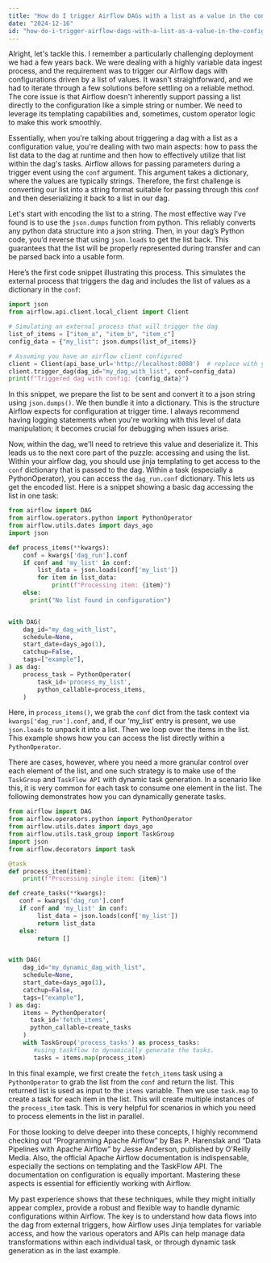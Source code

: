 ```yaml
---
title: "How do I trigger Airflow DAGs with a list as a value in the config?"
date: "2024-12-16"
id: "how-do-i-trigger-airflow-dags-with-a-list-as-a-value-in-the-config"
---
```


Alright, let's tackle this. I remember a particularly challenging deployment we had a few years back. We were dealing with a highly variable data ingest process, and the requirement was to trigger our Airflow dags with configurations driven by a list of values. It wasn't straightforward, and we had to iterate through a few solutions before settling on a reliable method. The core issue is that Airflow doesn't inherently support passing a list directly to the configuration like a simple string or number. We need to leverage its templating capabilities and, sometimes, custom operator logic to make this work smoothly.

Essentially, when you're talking about triggering a dag with a list as a configuration value, you're dealing with two main aspects: how to pass the list data to the dag at runtime and then how to effectively utilize that list within the dag's tasks. Airflow allows for passing parameters during a trigger event using the `conf` argument. This argument takes a dictionary, where the values are typically strings. Therefore, the first challenge is converting our list into a string format suitable for passing through this `conf` and then deserializing it back to a list in our dag.

Let's start with encoding the list to a string. The most effective way I’ve found is to use the `json.dumps` function from python. This reliably converts any python data structure into a json string. Then, in your dag’s Python code, you’d reverse that using `json.loads` to get the list back. This guarantees that the list will be properly represented during transfer and can be parsed back into a usable form.

Here’s the first code snippet illustrating this process. This simulates the external process that triggers the dag and includes the list of values as a dictionary in the `conf`:

```python
import json
from airflow.api.client.local_client import Client

# Simulating an external process that will trigger the dag
list_of_items = ["item_a", "item_b", "item_c"]
config_data = {"my_list": json.dumps(list_of_items)}

# Assuming you have an airflow client configured
client = Client(api_base_url='http://localhost:8080')  # replace with your api url
client.trigger_dag(dag_id="my_dag_with_list", conf=config_data)
print(f"Triggered dag with config: {config_data}")

```

In this snippet, we prepare the list to be sent and convert it to a json string using `json.dumps()`. We then bundle it into a dictionary. This is the structure Airflow expects for configuration at trigger time. I always recommend having logging statements when you're working with this level of data manipulation; it becomes crucial for debugging when issues arise.

Now, within the dag, we'll need to retrieve this value and deserialize it. This leads us to the next core part of the puzzle: accessing and using the list. Within your airflow dag, you should use jinja templating to get access to the `conf` dictionary that is passed to the dag. Within a task (especially a PythonOperator), you can access the `dag_run.conf` dictionary. This lets us get the encoded list. Here is a snippet showing a basic dag accessing the list in one task:

```python
from airflow import DAG
from airflow.operators.python import PythonOperator
from airflow.utils.dates import days_ago
import json

def process_items(**kwargs):
    conf = kwargs['dag_run'].conf
    if conf and 'my_list' in conf:
        list_data = json.loads(conf['my_list'])
        for item in list_data:
            print(f"Processing item: {item}")
    else:
      print("No list found in configuration")


with DAG(
    dag_id="my_dag_with_list",
    schedule=None,
    start_date=days_ago(1),
    catchup=False,
    tags=["example"],
) as dag:
    process_task = PythonOperator(
        task_id='process_my_list',
        python_callable=process_items,
    )
```

Here, in `process_items()`, we grab the `conf` dict from the task context via `kwargs['dag_run'].conf`, and, if our ‘my_list’ entry is present, we use `json.loads` to unpack it into a list. Then we loop over the items in the list. This example shows how you can access the list directly within a `PythonOperator`.

There are cases, however, where you need a more granular control over each element of the list, and one such strategy is to make use of the `TaskGroup` and `TaskFlow API` with dynamic task generation. In a scenario like this, it is very common for each task to consume one element in the list. The following demonstrates how you can dynamically generate tasks.

```python
from airflow import DAG
from airflow.operators.python import PythonOperator
from airflow.utils.dates import days_ago
from airflow.utils.task_group import TaskGroup
import json
from airflow.decorators import task

@task
def process_item(item):
    print(f"Processing single item: {item}")

def create_tasks(**kwargs):
   conf = kwargs['dag_run'].conf
   if conf and 'my_list' in conf:
        list_data = json.loads(conf['my_list'])
        return list_data
   else:
        return []


with DAG(
    dag_id="my_dynamic_dag_with_list",
    schedule=None,
    start_date=days_ago(1),
    catchup=False,
    tags=["example"],
) as dag:
    items = PythonOperator(
      task_id='fetch_items',
      python_callable=create_tasks
    )
    with TaskGroup('process_tasks') as process_tasks:
       #using taskflow to dynamically generate the tasks.
       tasks = items.map(process_item)


```

In this final example, we first create the `fetch_items` task using a `PythonOperator` to grab the list from the `conf` and return the list. This returned list is used as input to the `items` variable. Then we use `task.map` to create a task for each item in the list. This will create multiple instances of the `process_item` task. This is very helpful for scenarios in which you need to process elements in the list in parallel.

For those looking to delve deeper into these concepts, I highly recommend checking out “Programming Apache Airflow” by Bas P. Harenslak and “Data Pipelines with Apache Airflow” by Jesse Anderson, published by O'Reilly Media. Also, the official Apache Airflow documentation is indispensable, especially the sections on templating and the TaskFlow API. The documentation on configuration is equally important. Mastering these aspects is essential for efficiently working with Airflow.

My past experience shows that these techniques, while they might initially appear complex, provide a robust and flexible way to handle dynamic configurations within Airflow. The key is to understand how data flows into the dag from external triggers, how Airflow uses Jinja templates for variable access, and how the various operators and APIs can help manage data transformations within each individual task, or through dynamic task generation as in the last example.
